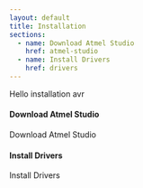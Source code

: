 ```yaml
---
layout: default
title: Installation
sections:
  - name: Download Atmel Studio
    href: atmel-studio
  - name: Install Drivers
    href: drivers
---
```


Hello installation avr


#### <a name="atmel-studio"></a>Download Atmel Studio

Download Atmel Studio


#### <a name="drivers"></a>Install Drivers

Install Drivers
